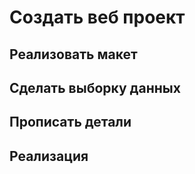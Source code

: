 # Создать веб проект
## Реализовать макет
## Сделать выборку данных
## Прописать детали
## Реализация